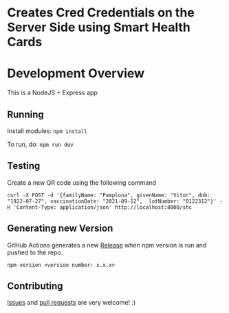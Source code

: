 # Creates Cred Credentials on the Server Side using Smart Health Cards
# Development Overview

This is a NodeJS + Express app

## Running

Install modules:
`npm install`

To run, do:
`npm run dev`

## Testing 

Create a new QR code using the following command

`curl -X POST -d '{familyName: "Pamplona", givenName: "Vitor", dob: "1922-07-27", vaccinationDate: "2021-09-12",  lotNumber: "0122312"}' -H 'Content-Type: application/json' http://localhost:8000/shc`


## Generating new Version

GitHub Actions generates a new [Release](https://github.com/Path-Check/shc-service/releases) when npm version is run and pushed to the repo.

```
npm version <version number: x.x.x>
```

## Contributing

[Issues](https://github.com/Path-Check/shc-service/issues) and [pull requests](https://github.com/Path-Check/shc-service/pulls) are very welcome! :)

